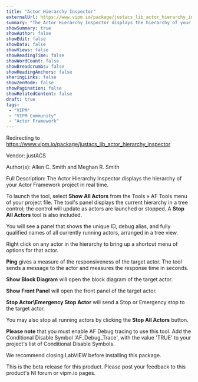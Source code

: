 ```yaml
---
title: "Actor Hierarchy Inspector"
externalUrl: https://www.vipm.io/package/justacs_lib_actor_hierarchy_inspector
summary: "The Actor Hierarchy Inspector displays the hierarchy of your Actor Framework project in real time."
showSummary: true
showAuthor: false
showEdit: false
showData: false
showViews: false
showReadingTime: false
showWordCount: false
showBreadcrumbs: false
showHeadingAnchors: false
sharingLinks: false
showZenMode: false
showPagination: false
showRelatedContent: false
draft: true
tags:
 - "VIPM"
 - "VIPM Community"
 - "Actor Framework"
---
```


Redirecting to https://www.vipm.io/package/justacs_lib_actor_hierarchy_inspector

Vendor: justACS

Author(s): Allen C. Smith and Meghan R. Smith
 
Full Description:
The Actor Hierarchy Inspector displays the hierarchy of your Actor Framework project in real time.

To launch the tool, select **Show All Actors** from the Tools » AF Tools menu of your project file.  The tool's panel displays the current hierarchy in a tree control; the control will update as actors are launched or stopped. A **Stop All Actors** tool is also included.

You will see a panel that shows the unique ID, debug alias, and fully qualified names of all currently running actors, arranged in a tree view.

Right click on any actor in the hierarchy to bring up a shortcut menu of options for that actor.

**Ping** gives a measure of the responsiveness of the target actor.  The tool sends a message to the actor and measures the response time in seconds.

**Show Block Diagram** will open the block diagram of the target actor.

**Show Front Panel** will open the front panel of the target actor.

**Stop Actor\\Emergency Stop Actor** will send a Stop or Emergency stop to the target actor.

You may also stop all running actors by clicking the **Stop All Actors** button.

**Please note** that you must enable AF Debug tracing to use this tool.  Add the Conditional Disable Symbol 'AF_Debug_Trace', with the value 'TRUE' to your project's list of Conditional Disable Symbols.

We recommend closing LabVIEW before installing this package.

This is the beta release for this product.  Please post your feedback to this product's NI forum or vipm.io pages.